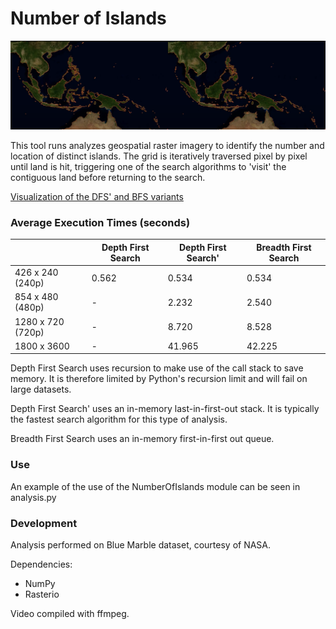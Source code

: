 # Number of Islands

![Screenshot](comparison.png)

This tool runs analyzes geospatial raster imagery to identify the number and location of distinct islands. The grid is iteratively traversed pixel by pixel until land is hit, triggering one of the search algorithms to 'visit' the contiguous land before returning to the search.

[Visualization of the DFS' and BFS variants](https://youtu.be/kEoZuNdHLas)

### Average Execution Times (seconds)

|                   | Depth First Search | Depth First Search' | Breadth First Search |
|-------------------|--------------------|---------------------|----------------------|
| 426 x 240 (240p)  | 0.562              | 0.534               | 0.534                |
| 854 x 480 (480p)  | -                  | 2.232               | 2.540                |
| 1280 x 720 (720p) | -                  | 8.720               | 8.528                |
| 1800 x 3600       | -                  | 41.965               | 42.225               |

Depth First Search uses recursion to make use of the call stack to save memory. It is therefore limited by Python's recursion limit and will fail on large datasets.

Depth First Search' uses an in-memory last-in-first-out stack. It is typically the fastest search algorithm for this type of analysis.

Breadth First Search uses an in-memory first-in-first out queue.

### Use

An example of the use of the NumberOfIslands module can be seen in analysis.py

### Development

Analysis performed on Blue Marble dataset, courtesy of NASA.

Dependencies: 
* NumPy
* Rasterio

Video compiled with ffmpeg.
